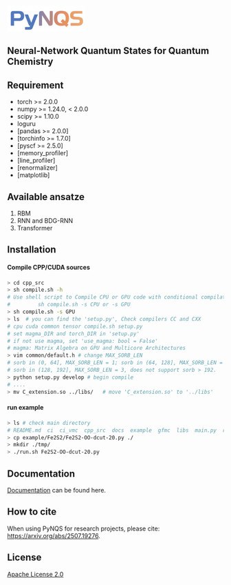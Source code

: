 <div align="left">
  <img src="https://github.com/Quantum-Chemistry-Group-BNU/PyNQS/blob/main/docs/logo.png" height="60px"/>
</div>

Neural-Network Quantum States for Quantum Chemistry 
-----------------------------------------------

## Requirement

- torch >= 2.0.0
- numpy >= 1.24.0, < 2.0.0
- scipy >= 1.10.0
- loguru
- [pandas >= 2.0.0]
- [torchinfo >= 1.7.0]
- [pyscf >= 2.5.0]
- [memory_profiler]
- [line_profiler]
- [renormalizer]
- [matplotlib]

## Available ansatze 

1. RBM
2. RNN and BDG-RNN
3. Transformer

## Installation 

#### Compile CPP/CUDA sources
```bash
> cd cpp_src
> sh compile.sh -h
# Use shell script to Compile CPU or GPU code with conditional compilation.
#         sh compile.sh -s CPU or -s GPU
> sh compile.sh -s GPU
> ls  # you can find the 'setup.py', Check compilers CC and CXX
# cpu cuda common tensor compile.sh setup.py
# set magma_DIR and torch_DIR in 'setup.py'
# if not use magma, set 'use_magma: bool = False'
# magma: Matrix Algebra on GPU and Multicore Architectures
> vim common/default.h # change MAX_SORB_LEN
# sorb in (0, 64], MAX_SORB_LEN = 1; sorb in (64, 128], MAX_SORB_LEN = 2
# sorb in (128, 192], MAX_SORB_LEN = 3, does not support sorb > 192.
> python setup.py develop # begin compile
# ....
> mv C_extension.so ../libs/   # move 'C_extension.so' to '../libs' 
```

#### run example

```bash
> ls # check main directory
# README.md  ci  ci_vmc  cpp_src  docs  example  gfmc  libs  main.py  requirements.txt  run.sh  utils  vmc
> cp example/Fe2S2/Fe2S2-OO-dcut-20.py ./
> mkdir ./tmp/
> ./run.sh Fe2S2-OO-dcut-20.py
```

## Documentation

[Documentation](https://pynqs.readthedocs.io/en/latest/) can be found here.

## How to cite

When using PyNQS for research projects, please cite: https://arxiv.org/abs/2507.19276.

## License

[Apache License 2.0](https://github.com/Quantum-Chemistry-Group-BNU/PyNQS/blob/main/LICENSE)
